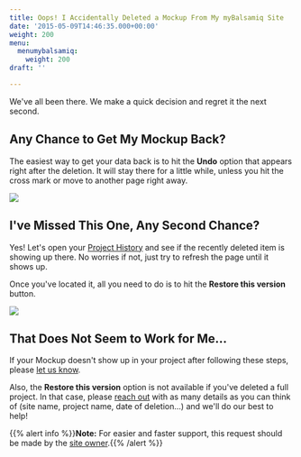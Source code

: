 ```yaml
---
title: Oops! I Accidentally Deleted a Mockup From My myBalsamiq Site
date: '2015-05-09T14:46:35.000+00:00'
weight: 200
menu:
  menumybalsamiq:
    weight: 200
draft: ''

---
```


We've all been there. We make a quick decision and regret it the next second.

## Any Chance to Get My Mockup Back?

The easiest way to get your data back is to hit the **Undo** option that appears right after the deletion. It will stay there for a little while, unless you hit the cross mark or move to another page right away.

![](https://media.balsamiq.com/img/support/docs/myb/undo.png)

## I've Missed This One, Any Second Chance?

Yes! Let's open your [Project History](https://docs.balsamiq.com/mybalsamiq/project/#viewing-project-history) and see if the recently deleted item is showing up there. No worries if not, just try to refresh the page until it shows up.

Once you've located it, all you need to do is to hit the **Restore this version** button.

![](https://media.balsamiq.com/img/support/docs/myb/restore.png)

## That Does Not Seem to Work for Me...

If your Mockup doesn't show up in your project after following these steps, please [let us know](https://balsamiq.com/company/contact/#/t/myb).

Also, the **Restore this version** option is not available if you've deleted a full project. In that case, please [reach out](https://balsamiq.com/company/contact/#/t/myb) with as many details as you can think of (site name, project name, date of deletion...) and we'll do our best to help!

{{% alert info %}}**Note:** For easier and faster support, this request should be made by the [site owner](https://support.balsamiq.com/mybalsamiq/siteowner/).{{% /alert %}}
